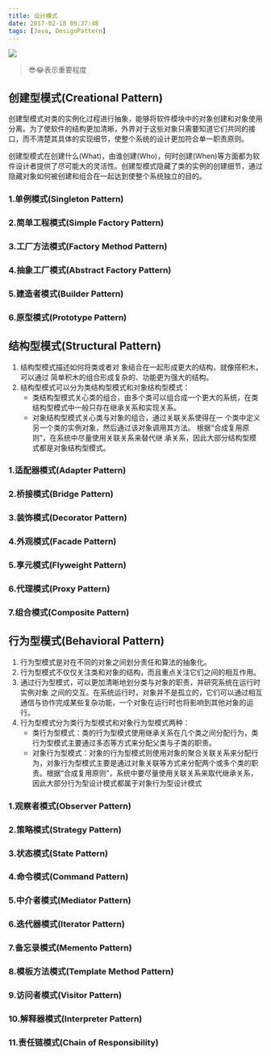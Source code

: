 ```yaml
---
title: 设计模式
date: 2017-02-18 09:37:48
tags: [Java, DesignPattern]
---
```


![](http://blog-1251678165.coscd.myqcloud.com/2018-03-17-Design-Pattern.png)
> 😎😂表示重要程度

## 创建型模式(Creational Pattern)
创建型模式对类的实例化过程进行抽象，能够将软件模块中的对象创建和对象使用分离。为了使软件的结构更加清晰，外界对于这些对象只需要知道它们共同的接口，而不清楚其具体的实现细节，使整个系统的设计更加符合单一职责原则。

创建型模式在创建什么(What)，由谁创建(Who)，何时创建(When)等方面都为软件设计者提供了尽可能大的灵活性。创建型模式隐藏了类的实例的创建细节，通过隐藏对象如何被创建和组合在一起达到使整个系统独立的目的。

### 1.单例模式(Singleton Pattern)
### 2.简单工程模式(Simple Factory Pattern)
### 3.工厂方法模式(Factory Method Pattern)
### 4.抽象工厂模式(Abstract Factory Pattern)
### 5.建造者模式(Builder Pattern)
### 6.原型模式(Prototype Pattern)


## 结构型模式(Structural Pattern)
1. 结构型模式描述如何将类或者对 象结合在一起形成更大的结构，就像搭积木，可以通过 简单积木的组合形成复杂的、功能更为强大的结构。
2. 结构型模式可以分为类结构型模式和对象结构型模式：
    - 类结构型模式关心类的组合，由多个类可以组合成一个更大的系统，在类结构型模式中一般只存在继承关系和实现关系。 
    - 对象结构型模式关心类与对象的组合，通过关联关系使得在一 个类中定义另一个类的实例对象，然后通过该对象调用其方法。 根据“合成复用原则”，在系统中尽量使用关联关系来替代继 承关系，因此大部分结构型模式都是对象结构型模式。

### 1.适配器模式(Adapter Pattern)
### 2.桥接模式(Bridge Pattern)
### 3.装饰模式(Decorator Pattern)
### 4.外观模式(Facade Pattern)
### 5.享元模式(Flyweight Pattern)
### 6.代理模式(Proxy Pattern)
### 7.组合模式(Composite Pattern)


## 行为型模式(Behavioral Pattern)
1. 行为型模式是对在不同的对象之间划分责任和算法的抽象化。
2. 行为型模式不仅仅关注类和对象的结构，而且重点关注它们之间的相互作用。
3. 通过行为型模式，可以更加清晰地划分类与对象的职责，并研究系统在运行时实例对象 之间的交互。在系统运行时，对象并不是孤立的，它们可以通过相互通信与协作完成某些复杂功能，一个对象在运行时也将影响到其他对象的运行。
4. 行为型模式分为类行为型模式和对象行为型模式两种：
    - 类行为型模式：类的行为型模式使用继承关系在几个类之间分配行为，类行为型模式主要通过多态等方式来分配父类与子类的职责。
    - 对象行为型模式：对象的行为型模式则使用对象的聚合关联关系来分配行为，对象行为型模式主要是通过对象关联等方式来分配两个或多个类的职责。根据“合成复用原则”，系统中要尽量使用关联关系来取代继承关系，因此大部分行为型设计模式都属于对象行为型设计模式

### 1.观察者模式(Observer Pattern)
### 2.策略模式(Strategy Pattern)
### 3.状态模式(State Pattern)
### 4.命令模式(Command Pattern)
### 5.中介者模式(Mediator Pattern)
### 6.迭代器模式(Iterator Pattern)
### 7.备忘录模式(Memento Pattern)
### 8.模板方法模式(Template Method Pattern)
### 9.访问者模式(Visitor Pattern)
### 10.解释器模式(Interpreter Pattern)
### 11.责任链模式(Chain of Responsibility)

